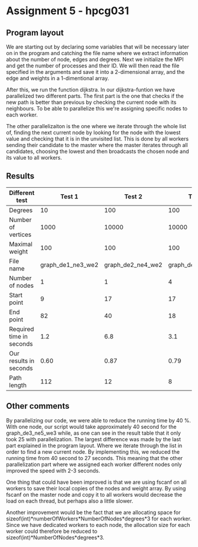 <h1> Assignment 5 - hpcg031 </h1>

<h2> Program layout </h2>

We are starting out by declaring some variables that will be necessary later on in the program and
catching the file name where we extract information about the number of node, edges and
degrees. Next we initialize the MPI and get the number of processes and their ID. We will then read
the file specified in the arguments and save it into a 2-dimensional array, and the edge and weights
in a 1-dimentional array.

After this, we run the function dijkstra. In our dijkstra-funtion we have parallelized two different
parts. The first part is the one that checks if the new path is better than previous by checking the
current node with its neighbours. To be able to parallelize this we're assigning specific nodes to
each worker.

The other parallelizaiton is the one where we iterate through the whole list of, finding the next
current node by looking for the node with the lowest value and checking that it is in the unvisited
list. This is done by all workers sending their candidate to the master where the master iterates
through all candidates, choosing the lowest and then broadcasts the chosen node and its value to all
workers.


<h2> Results </h2>

| Different test | Test 1 | Test 2 | Test 3 | Test 4 | Test 5 |
|----|----|----|----|----|----|
| Degrees | 10 | 100 |	100 | 100 | 1000 |
| Number of vertices |	1000 | 10000 | 10000 | 100000 | 100000 |
| Maximal weight | 100 | 100 |	100 | 100 | 1000 |
| File name | graph_de1_ne3_we2 | graph_de2_ne4_we2 | graph_de2_ne4_we2 | graph_de2_ne5_we2 | graph_de3_ne5_we3 |
| Number of nodes  | 1 | 1 | 4 | 10 | 20 |
| Start point |	9 | 17 | 17 | 107 | 4 |
| End point | 82 | 40 |	18 | 0 | 5 |
| Required time in seconds | 1.2 | 6.8 | 3.1 | 98 | 256 |
| Our results in seconds | 0.60 | 0.87 | 0.79 | 6.10 | 25.60 |
| Path length | 112 | 12 | 8 | 18  | 21 |

<h2> Other comments </h2>

By parallelizing our code, we were able to reduce the running time by 40 %. With one node, our
script would take approximately 40 second for the graph_de3_ne5_we3 while, as one can see in the
result table that it only took 25 with parallelization. The largest difference was made by the last
part explained in the program layout. Where we iterate through the list in order to find a new
current node. By implementing this, we reduced the running time from 40 second to 27 seconds. This
meaning that the other parallelization part where we assigned each worker different nodes only
improved the speed with 2-3 seconds.

One thing that could have been improved is that we are using fscanf on all workers to save their
local copies of the nodes and weight array. By using fscanf on the master node and copy it to all
workers would decrease the load on each thread, but perhaps also a little slower.

Another improvement would be the fact that we are allocating space for
sizeof(int)\*numberOfWorkers\*NumberOfNodes\*degrees\*3 for each worker. Since we have dedicated
workers to each node, the allocation size for each worker could therefore be reduced to
sizeof(int)\*NumberOfNodes\*degrees\*3.
